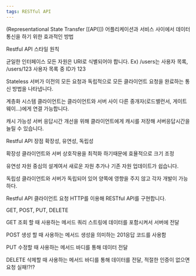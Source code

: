 ```yaml
---
tags: RESTful API
---
```

(Representational State Transfer [[API]])
어플리케이션과 서비스 사이에서 데이터 통신을 하기 위한 효과적인 방법

Restful API 스타일 원칙

균일한 인터페이스
모든 자원은 URI로 식별되어야 합니다.
Ex) /users는 사용자 목록, /users/123 사용자 목록 중 ID가 123

Stateless
서버가 이전의 모든 요청과 독립적으로 모든 클라이언트 요청을 완료하는 통신 방법을 나타냅니다.

계층화 시스템
클라이언트는 클라이언트와 서버 사이 다른 중개자(로드밸런서, 게이트웨이...)에게 연결 가능합니다.

캐시 가능성
서버 응답시간 개선을 위해 클라이언트에게 캐시를 저장해 서버응답시간을 늘릴 수 있습니다.

Restful API 장점
확장성, 유연성, 독립성

확장성
클라이언트와 서버 상호작용을 최적화 하기때문에 효욜적으로 크기 조정

유연성
자원 중심의 설계여서 새로운 자원 추가나 기존 자원 업데이트가 쉽습니다.

독립성
클라이언트와 서버가 독립되어 있어 양쪽에 영향을 주지 않고 각자 개발이 가능하다.

Restful API 클라이언트 요청
HTTP를 이용해 RESTful API를 구현합니다.

GET, POST, PUT, DELETE

GET 
조회 할 때 사용하는 메서드 쿼리 스트링에 데이터를 포함시켜서 서버에 전달

POST
생성 할 때 사용하는 메서드 생성을 의미하는 201응답 코드를 사용함

PUT
수정할 때 사용하는 메서드 바디를 통해 데이터 전달

DELETE 
삭제할 때 사용하는 메서드 바디를 통해 데이터를 전달, 적절한 인증이 없으면 요청 실패!?!?


